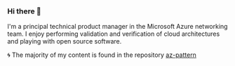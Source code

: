 ### Hi there 👋

I'm a principal technical product manager in the Microsoft Azure networking team. I enjoy performing validation and verification of cloud architectures and playing with open source software.

:cyclone: The majority of my content is found in the repository [az-pattern](https://github.com/fabferri/az-pattern)






<!--
**fabferri/fabferri** is a ✨ _special_ ✨ repository because its `README.md` (this file) appears on your GitHub profile.
[![Fab's GitHub Stats](https://github-readme-stats.vercel.app/api?username=fabferri&count_private=true&show_icons=true)

- 🔭 I’m currently working on ...
- 🌱 I’m currently learning ...
- 👯 I’m looking to collaborate on ...
- 🤔 I’m looking for help with ...
- 💬 Ask me about ...
- 📫 How to reach me: ...
- 😄 Pronouns: ...
- ⚡ Fun fact: ...
-->
